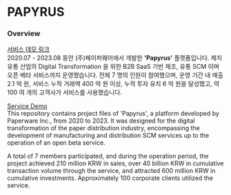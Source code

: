 # PAPYRUS

### Overview

[서비스 데모 링크](https://youtu.be/lipkHoJqs8o?si=kPRcHjkhhcCRkhmc)  
2020.07 - 2023.08 동안 (주)페이퍼웨어에서 개발한 **'Papyrus'** 플랫폼입니다. 제지 유통 산업의 Digital Transformation 을 위한 B2B SaaS 기반 제조, 유통 SCM 이며 오픈 베타 서비스까지 운영했습니다. 전체 7 명의 인원이 참여했으며, 운영 기간 내 매출 2.1 억 원, 서비스 누적 거래액 400 억 원 이상, 누적 투자 유치 6 억 원을 달성했고, 약 100 여 개의 고객사가 서비스를 사용했습니다.
 
 [Service Demo](https://youtu.be/lipkHoJqs8o?si=kPRcHjkhhcCRkhmc)  
 This repository contains project files of 'Papyrus', a platform developed by Paperware Inc., from 2020 to 2023. It was designed for the digital transformation of the paper distribution industry, encompassing the development of manufacturing and distribution SCM services up to the operation of an open beta service.   
 
A total of 7 members participated, and during the operation period, the project achieved 210 million KRW in sales, over 40 billion KRW in cumulative transaction volume through the service, and attracted 600 million KRW in cumulative investments. Approximately 100 corporate clients utilized the service.

<!-- ### 1. OMS / 주문 관리 시스템

### 2. MES / 생산 - 제조 관리 시스템

### 3. WMS / 재고 관리 시스템
###### 재고 등록
![GIFMaker_me](https://github.com/JasperJunghyunKim/paperware-papyrus/assets/157599385/c76fd1c7-9973-4747-b632-4e7910babdf4)
######
###### 입고

###### 

### 4. TMS / 운송 관리 시스템

### 5. Settings / 설정 관리

###### 거래처 등록
###### 거래 관계 변경
###### 거래 관계 수락 / 거절



 -->
